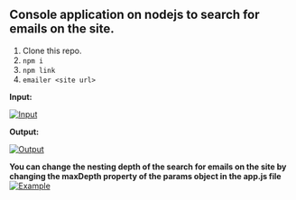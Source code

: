 ## Console application on nodejs to search for emails on the site.

1) Clone this repo.
2) `npm i`
3) `npm link`
4) `emailer <site url>`


**Input:** 

[![Input](https://i.ibb.co/YDG1J4Z/example-1.jpg)](https://ibb.co/PT8PJsQ)


**Output:**

[![Output](https://i.ibb.co/c3Vmmyc/example-3.jpg)](https://ibb.co/vqRttcx)
 

**You can change the nesting depth of the search for emails on the site by changing the maxDepth property of the params object in the app.js file**
[![Example](https://i.ibb.co/MSqnZ1z/example-2.jpg)](https://ibb.co/NCwxtN0)